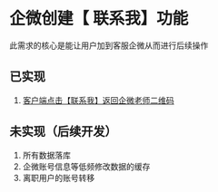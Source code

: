 # 企微创建【 联系我】功能

此需求的核心是能让用户加到客服企微从而进行后续操作

## 已实现
1. [客户端点击【联系我】返回企微老师二维码](src/test/http-test.http)

## 未实现（后续开发）
1. 所有数据落库
2. 企微账号信息等低频修改数据的缓存
3. 离职用户的账号转移

